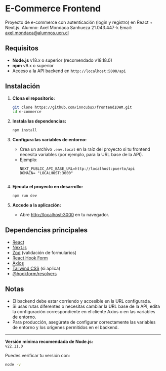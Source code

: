 # E-Commerce Frontend

Proyecto de e-commerce con autenticación (login y registro) en React + Next.js.
Alumno: Axel Mondaca Sanhueza 21.043.447-k
Email: axel.mondaca@alumnos.ucn.cl

## Requisitos

- **Node.js** v18.x o superior (recomendado v18.18.0)
- **npm** v9.x o superior
- Acceso a la API backend en `http://localhost:5000/api`

## Instalación

1. **Clona el repositorio:**
   ```bash
   git clone https://github.com/inncubux/frontendIDWM.git
   cd e-commerce
   ```

2. **Instala las dependencias:**
   ```bash
   npm install
   ```

3. **Configura las variables de entorno:**
   - Crea un archivo `.env.local` en la raíz del proyecto si tu frontend necesita variables (por ejemplo, para la URL base de la API).
   - Ejemplo:
     ```
     NEXT_PUBLIC_API_BASE_URL=http://localhost:puerto/api
     DOMAIN= "LOCALHOST:3000"


     ```

4. **Ejecuta el proyecto en desarrollo:**
   ```bash
   npm run dev
   ```

5. **Accede a la aplicación:**
   - Abre [http://localhost:3000](http://localhost:3000) en tu navegador.

## Dependencias principales

- [React](https://react.dev/)
- [Next.js](https://nextjs.org/)
- [Zod](https://zod.dev/) (validación de formularios)
- [React Hook Form](https://react-hook-form.com/)
- [Axios](https://axios-http.com/)
- [Tailwind CSS](https://tailwindcss.com/) (si aplica)
- [@hookform/resolvers](https://react-hook-form.com/get-started#SchemaValidation)

## Notas

- El backend debe estar corriendo y accesible en la URL configurada.
- Si usas rutas diferentes o necesitas cambiar la URL base de la API, edita la configuración correspondiente en el cliente Axios o en las variables de entorno.
- Para producción, asegúrate de configurar correctamente las variables de entorno y los orígenes permitidos en el backend.

---

**Versión mínima recomendada de Node.js:**  
`v22.11.0`

Puedes verificar tu versión con:

```bash
node -v
```
